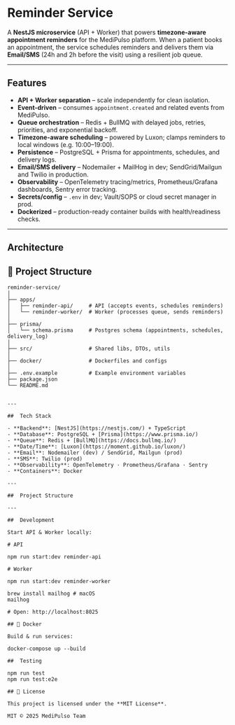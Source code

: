 #  Reminder Service

A **NestJS microservice** (API + Worker) that powers **timezone-aware appointment reminders** for the MediPulso platform. When a patient books an appointment, the service schedules reminders and delivers them via **Email/SMS** (24h and 2h before the visit) using a resilient job queue.

---

## Features

- **API + Worker separation** – scale independently for clean isolation.
- **Event-driven** – consumes `appointment.created` and related events from MediPulso.
- **Queue orchestration** – Redis + BullMQ with delayed jobs, retries, priorities, and exponential backoff.
- **Timezone-aware scheduling** – powered by Luxon; clamps reminders to local windows (e.g. 10:00–19:00).
- **Persistence** – PostgreSQL + Prisma for appointments, schedules, and delivery logs.
- **Email/SMS delivery** – Nodemailer + MailHog in dev; SendGrid/Mailgun and Twilio in production.
- **Observability** – OpenTelemetry tracing/metrics, Prometheus/Grafana dashboards, Sentry error tracking.
- **Secrets/config** – `.env` in dev; Vault/SOPS or cloud secret manager in prod.
- **Dockerized** – production-ready container builds with health/readiness checks.

---

## Architecture

## 📂 Project Structure

```text
reminder-service/
│
├── apps/
│   ├── reminder-api/     # API (accepts events, schedules reminders)
│   └── reminder-worker/  # Worker (processes queue, sends reminders)
│
├── prisma/
│   └── schema.prisma     # Postgres schema (appointments, schedules, delivery_log)
│
├── src/                  # Shared libs, DTOs, utils
│
├── docker/               # Dockerfiles and configs
│
├── .env.example          # Example environment variables
├── package.json
└── README.md


---

##  Tech Stack

- **Backend**: [NestJS](https://nestjs.com/) + TypeScript
- **Database**: PostgreSQL + [Prisma](https://www.prisma.io/)
- **Queue**: Redis + [BullMQ](https://docs.bullmq.io/)
- **Date/Time**: [Luxon](https://moment.github.io/luxon/)
- **Email**: Nodemailer (dev) / SendGrid, Mailgun (prod)
- **SMS**: Twilio (prod)
- **Observability**: OpenTelemetry · Prometheus/Grafana · Sentry
- **Containers**: Docker

---

##  Project Structure

---

##  Development

Start API & Worker locally:

# API

npm run start:dev reminder-api

# Worker

npm run start:dev reminder-worker

brew install mailhog # macOS
mailhog

# Open: http://localhost:8025

## 🐳 Docker

Build & run services:

docker-compose up --build

##  Testing

npm run test
npm run test:e2e

## 📜 License

This project is licensed under the **MIT License**.

MIT © 2025 MediPulso Team
